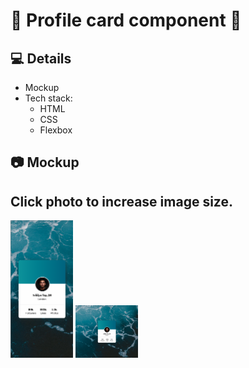 # 🎨 Profile card component 🎨

## 💻 Details
- Mockup 
- Tech stack: 
    - HTML 
    - CSS 
    - Flexbox 

## 📷 Mockup 
## Click photo to increase image size.
<p float="left">
  <img src="./images/mobile1.png" width="100" />
  <img src="./images/desktop1.png" width="100" /> 
</p>